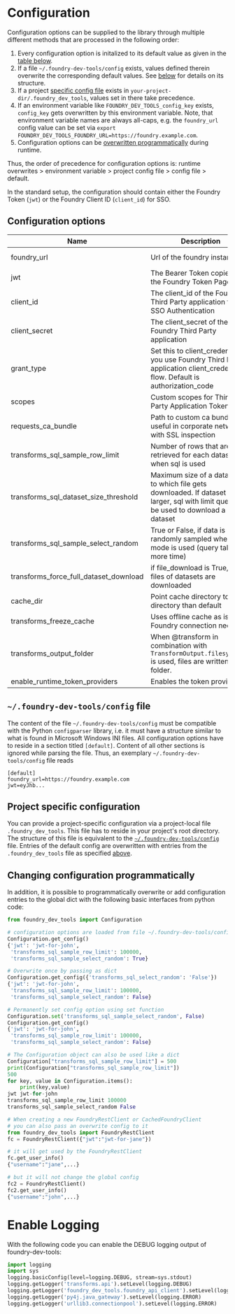 # Configuration

Configuration options can be supplied to the library through multiple different methods that are processed in the following order:
  1. Every configuration option is initalized to its default value as given in the [table below](#configuration-options).
  2. If a file `~/.foundry-dev-tools/config` exists, values defined therein overwrite the corresponding default values.
     See [below](#foundry-dev-toolsconfig-file) for details on its structure.
  3. If a project [specific config file](#project-specific-configuration) exists in `your-project-dir/.foundry_dev_tools`, values set in there take precedence.
  4. If an environment variable like `FOUNDRY_DEV_TOOLS_config_key` exists, `config_key` gets overwritten by this environment variable.
     Note, that environment variable names are always all-caps, e.g. the `foundry_url` config value can be set via `export FOUNDRY_DEV_TOOLS_FOUNDRY_URL=https://foundry.example.com`.
  5. Configuration options can be [overwritten programmatically](#changing-configuration-programmatically) during runtime.

Thus, the order of precedence for configuration options is: runtime overwrites > environment variable > project config file > config file > default.

In the standard setup, the configuration should contain either the Foundry Token (`jwt`) or the Foundry Client ID (`client_id`) for SSO.

## Configuration options

| Name                                   | Description                                                                                                                                       | Values                                 | Default Values         |
|----------------------------------------|---------------------------------------------------------------------------------------------------------------------------------------------------|----------------------------------------|------------------------|
| foundry_url                            | Url of the foundry instance                                                                                                                       | e.g. https://foundry.example.com       | not set (None)         |
| jwt                                    | The Bearer Token copied from the Foundry Token Page                                                                                               | eyJhb...                               | not set (None)         |
| client_id                              | The client_id of the Foundry Third Party application for SSO Authentication                                                                       | ...                                    | not set (None)         |
| client_secret                          | The client_secret of the Foundry Third Party application                                                                                          | ...                                    | not set (None)         |
| grant_type                             | Set this to client_credentials if you use Foundry Third Party application client_credentials flow. Default is authorization_code                  | authorization_code, client_credentials | authorization_code     |
| scopes                                 | Custom scopes for Third Party Application Tokens                                                                                                  | "api:read-data offline_access"         | not set (None)         |
| requests_ca_bundle                     | Path to custom ca bundle file, useful in corporate networks with SSL inspection                                                                   | not set                                | `os.path.expanduser()` |
| transforms_sql_sample_row_limit        | Number of rows that are retrieved for each dataset when sql is used                                                                               | 5000                                   | 5000                   |
| transforms_sql_dataset_size_threshold  | Maximum size of a dataset up to which file gets downloaded. If dataset is larger, sql with limit query will be used to download a partial dataset | 500                                    | 500                    |
| transforms_sql_sample_select_random    | True or False, if data is randomly sampled when SQL mode is used (query takes more time)                                                          | True or False                          | False                  |
| transforms_force_full_dataset_download | if file_download is True, all files of datasets are downloaded                                                                                    | True or False                          | False                  |
| cache_dir                              | Point cache directory to other directory than default                                                                                             | ~/.foundry-dev-tools/cache             | `os.path.expanduser()` |
| transforms_freeze_cache                | Uses offline cache as is; no Foundry connection needed                                                                                            | True or False (default: False)         | False                  |
| transforms_output_folder               | When @transform in combination with `TransformOutput.filesystem()` is used, files are written to this folder.                                     | /projectA/local_files                  | `os.path.expanduser()` |
| enable_runtime_token_providers         | Enables the token providers                                                                                                                       | True or False                          | True                   |

## `~/.foundry-dev-tools/config` file
The content of the file `~/.foundry-dev-tools/config` must be compatible with the Python `configparser` library, i.e. it must have a structure similar to what is found in Microsoft Windows INI files.
All configuration options have to reside in a section titled `[default]`.
Content of all other sections is ignored while parsing the file.
Thus, an exemplary `~/.foundry-dev-tools/config` file reads
```
[default]
foundry_url=https://foundry.example.com
jwt=eyJhb...
```

## Project specific configuration

You can provide a project-specific configuration via a project-local file `.foundry_dev_tools`.
This file has to reside in your project's root directory.
The structure of this file is equivalent to the [`~/.foundry-dev-tools/config`](#foundry-dev-toolsconfig-file) file.
Entries of the default config are overwritten with entries from the `.foundry_dev_tools` file as specified [above](#configuration).

## Changing configuration programmatically

In addition, it is possible to programmatically overwrite or add configuration entries to the global dict with
the following basic interfaces from python code:

```python
from foundry_dev_tools import Configuration

# configuration options are loaded from file ~/.foundry-dev-tools/config
Configuration.get_config()
{'jwt': 'jwt-for-john',
 'transforms_sql_sample_row_limit': 100000,
 'transforms_sql_sample_select_random': True}

# Overwrite once by passing as dict
Configuration.get_config({'transforms_sql_select_random': 'False'})
{'jwt': 'jwt-for-john',
 'transforms_sql_sample_row_limit': 100000,
 'transforms_sql_sample_select_random': False}

# Permanently set config option using set function
Configuration.set('transforms_sql_sample_select_random', False)
Configuration.get_config()
{'jwt': 'jwt-for-john',
 'transforms_sql_sample_row_limit': 100000,
 'transforms_sql_sample_select_random': False}

# The Configuration object can also be used like a dict
Configuration["transforms_sql_sample_row_limit"] = 500
print(Configuration["transforms_sql_sample_row_limit"])
500
for key, value in Configuration.items():
    print(key,value)
jwt jwt-for-john
transforms_sql_sample_row_limit 100000
transforms_sql_sample_select_random False

# When creating a new FoundryRestClient or CachedFoundryClient
# you can also pass an overwrite config to it
from foundry_dev_tools import FoundryRestClient
fc = FoundryRestClient({"jwt":"jwt-for-jane"})

# it will get used by the FoundryRestClient
fc.get_user_info()
{"username":"jane",...}

# but it will not change the global config
fc2 = FoundryRestClient()
fc2.get_user_info()
{"username":"john",...}
```

# Enable Logging

With the following code you can enable the DEBUG logging output of foundry-dev-tools:

```python
import logging
import sys
logging.basicConfig(level=logging.DEBUG, stream=sys.stdout)
logging.getLogger('transforms.api').setLevel(logging.DEBUG)
logging.getLogger('foundry_dev_tools.foundry_api_client').setLevel(logging.DEBUG)
logging.getLogger('py4j.java_gateway').setLevel(logging.ERROR)
logging.getLogger('urllib3.connectionpool').setLevel(logging.ERROR)
```
